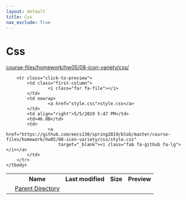 ```yaml
---
layout: default
title: Css
nav_exclude: True
---
```


# Css

[course-files/homework/hw05/08-icon-variety/css/](.)

<table class="tbl-files">
    <tbody>
        <tr>
            <th valign="top"></th>
            <th>Name</th>
            <th>Last modified</th>
            <th>Size</th>
            <th>Preview</th>
        </tr>
        <tr>
            <td valign="top">
                <i class="fa fa-folder-open"></i>
            </td>
            <td><a href="../">Parent Directory</a></td>
            <td>&nbsp;</td>
            <td>&nbsp;</td>
            <td>&nbsp;</td>
        </tr>

        <tr class="click-to-preview">
            <td class="first-column">
                    <i class="far fa-file"></i>
            </td>
            <td nowrap>
                    <a href="style.css">style.css</a>
            </td>
            <td align="right">5/5/2019 5:47 PM</td>
            <td>46.0B</td>
            <td>
                    <a href="https://github.com/eecs130/spring2019/blob/master/course-files/homework/hw05/08-icon-variety/css/style.css"
                        target="_blank"><i class="fab fa-github fa-lg"></i></a>
            </td>
        </tr>
    </tbody>
</table>

